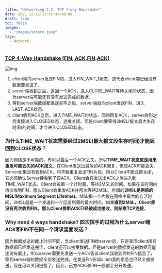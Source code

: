 ```yaml
---
title: "Networking 2.2: TCP 4-way Handshake"
date: 2021-12-11T11:43:43+08:00
draft: true
toc: false
images:
  - "images/totoro.jpeg"
tags: 
  - Network
---
```


### [TCP 4-Way Handshake (FIN, ACK,FIN,ACK)](https://www.geeksforgeeks.org/tcp-connection-termination/)

![img](https://lh3.googleusercontent.com/A8Mf8oMVvrWZ4-zmf2kHcWQTd8f8X9yH2KPtkj0YkyNjm7L3M3--syXpPXGj-Mg9d2wVXYI00RGgi8F3dj__V4WLpgknPQsQocFpQefc8Qlr02LWMdheMNxXK_t7iDhJ0I0N-7Q)

1. client端向server发送FIN包，进入FIN_WAIT_1状态，这代表client端已经没有数据要发送了。
2. server端收到之后，返回一个ACK，进入CLOSE_WAIT等待关闭的状态，因为server端可能还有没有发送完成的数据。
3. 等到server端数据都发送完毕之后，server端就向client发送FIN，进入LAST_ACK状态。
4. client收到ACK之后，进入TIME_WAIT的状态，同时回复ACK，server收到之后直接进入CLOSED状态，连接关闭。但是client要等待2MSL(报文最大生存时间)的时间，才会进入CLOSED状态。



### **为什么TIME_WAIT状态需要经过2MSL(最大报文段生存时间)才能返回到CLOSE状态？**

因为网络是不可靠的，有可以最后一个ACK丢失。所以**TIME_WAIT状态就是用来重发可能丢失的ACK报文**。在Client发送出最后的ACK回复，但该ACK可能丢失。Server如果没有收到ACK，将不断重复发送FIN片段。所以Client不能立即关闭，它必须确认Server接收到了该ACK。Client会在发送出ACK之后进入到TIME_WAIT状态。Client会设置一个计时器，等待2MSL的时间。如果在该时间内再次收到FIN，那么Client会重发ACK并再次等待2MSL。所谓的**2MSL是两倍的MSL(Maximum Segment Lifetime)**。MSL指一个片段在网络中最大的存活时间，2MSL就是一个发送和一个回复所需的最大时间。如果**直到2MSL，Client都没有再次收到FIN，那么Client推断ACK已经被成功接收，则结束TCP连接**。 



### **Why need 4 ways handshake? 四次挥手的过程为什么server端ACK和FIN不在同一个请求里面发送？** 

因为数据发送的截止时间不同，当client发送FIN给server后，只是表示client所有数据都已经发送完毕，client还可以接受数据。但是server的数据发送的数据可能还没有截止，所以server需要先发送一个ACK告诉client我收到你的FIN信息了，等到server端的数据全部发送完成，在发送FIN告知client我的信息也已经全部发送，现在可以关闭链接了。因此，己方ACK和FIN一般都会分开发送。